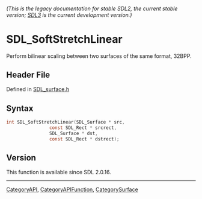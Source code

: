 ###### (This is the legacy documentation for stable SDL2, the current stable version; [SDL3](https://wiki.libsdl.org/SDL3/) is the current development version.)
# SDL_SoftStretchLinear

Perform bilinear scaling between two surfaces of the same format, 32BPP.

## Header File

Defined in [SDL_surface.h](https://github.com/libsdl-org/SDL/blob/SDL2/include/SDL_surface.h)

## Syntax

```c
int SDL_SoftStretchLinear(SDL_Surface * src,
                const SDL_Rect * srcrect,
                SDL_Surface * dst,
                const SDL_Rect * dstrect);
```

## Version

This function is available since SDL 2.0.16.

----
[CategoryAPI](CategoryAPI), [CategoryAPIFunction](CategoryAPIFunction), [CategorySurface](CategorySurface)

